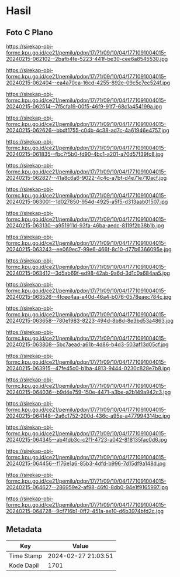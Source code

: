 # Hasil

## Foto C Plano

https://sirekap-obj-formc.kpu.go.id/ce21/pemilu/pdpr/17/71/09/10/04/1771091004015-20240215-062102--2bafb4fe-5223-441f-be30-cee6a8545530.jpg

https://sirekap-obj-formc.kpu.go.id/ce21/pemilu/pdpr/17/71/09/10/04/1771091004015-20240215-062404--ea4a70ca-16cd-4255-892e-09c5c7ec524f.jpg

https://sirekap-obj-formc.kpu.go.id/ce21/pemilu/pdpr/17/71/09/10/04/1771091004015-20240215-062514--7f5cfa19-00f5-46f9-91f7-68c1a454199a.jpg

https://sirekap-obj-formc.kpu.go.id/ce21/pemilu/pdpr/17/71/09/10/04/1771091004015-20240215-062626--bbdf1755-c04b-4c38-ad7c-4a61946e4757.jpg

https://sirekap-obj-formc.kpu.go.id/ce21/pemilu/pdpr/17/71/09/10/04/1771091004015-20240215-061835--fbc7f5b0-fd90-4bc1-a201-a70d57f39fc8.jpg

https://sirekap-obj-formc.kpu.go.id/ce21/pemilu/pdpr/17/71/09/10/04/1771091004015-20240215-062827--41a8c6a6-9022-4c4c-a7bf-d4e71e710acf.jpg

https://sirekap-obj-formc.kpu.go.id/ce21/pemilu/pdpr/17/71/09/10/04/1771091004015-20240215-063001--1d027850-954d-4925-a5f5-d313aab01507.jpg

https://sirekap-obj-formc.kpu.go.id/ce21/pemilu/pdpr/17/71/09/10/04/1771091004015-20240215-063130--a951911d-93fa-46ba-aedc-8119f2b38b1b.jpg

https://sirekap-obj-formc.kpu.go.id/ce21/pemilu/pdpr/17/71/09/10/04/1771091004015-20240215-063243--ee069ec7-99e6-466f-8c10-d77b6366095e.jpg

https://sirekap-obj-formc.kpu.go.id/ce21/pemilu/pdpr/17/71/09/10/04/1771091004015-20240215-063412--3d5ab69f-ed98-42ab-9a6d-3d1c0a684aa5.jpg

https://sirekap-obj-formc.kpu.go.id/ce21/pemilu/pdpr/17/71/09/10/04/1771091004015-20240215-063526--4fcee4aa-e40d-46a4-b076-0578eaec784c.jpg

https://sirekap-obj-formc.kpu.go.id/ce21/pemilu/pdpr/17/71/09/10/04/1771091004015-20240215-063658--780e1983-8223-494d-8b8d-8e3bd53a4863.jpg

https://sirekap-obj-formc.kpu.go.id/ce21/pemilu/pdpr/17/71/09/10/04/1771091004015-20240215-063808--5bc7aead-a61b-4d86-b4d3-503af13d05cf.jpg

https://sirekap-obj-formc.kpu.go.id/ce21/pemilu/pdpr/17/71/09/10/04/1771091004015-20240215-063915--47fe45c0-b1ba-4813-9444-0230c828e7b8.jpg

https://sirekap-obj-formc.kpu.go.id/ce21/pemilu/pdpr/17/71/09/10/04/1771091004015-20240215-064036--b9d4e759-150e-4471-a3be-a2b149a942c3.jpg

https://sirekap-obj-formc.kpu.go.id/ce21/pemilu/pdpr/17/71/09/10/04/1771091004015-20240215-064148--2a6c1752-200d-436c-a95e-a477994314bc.jpg

https://sirekap-obj-formc.kpu.go.id/ce21/pemilu/pdpr/17/71/09/10/04/1771091004015-20240215-064345--ab4fdb3c-c2f1-4723-a042-818135fac0d6.jpg

https://sirekap-obj-formc.kpu.go.id/ce21/pemilu/pdpr/17/71/09/10/04/1771091004015-20240215-064456--f176e1a6-85b3-4dfd-b996-7d15df9a148d.jpg

https://sirekap-obj-formc.kpu.go.id/ce21/pemilu/pdpr/17/71/09/10/04/1771091004015-20240215-064627--286959e2-af98-46f0-8db0-94e1f9165997.jpg

https://sirekap-obj-formc.kpu.go.id/ce21/pemilu/pdpr/17/71/09/10/04/1771091004015-20240215-064728--9cf716b1-0ff2-451a-ae10-d6b3974bfd2c.jpg


## Metadata

| Key        | Value               |
| ---------- | ------------------- |
| Time Stamp | 2024-02-27 21:03:51 |
| Kode Dapil | 1701                |



